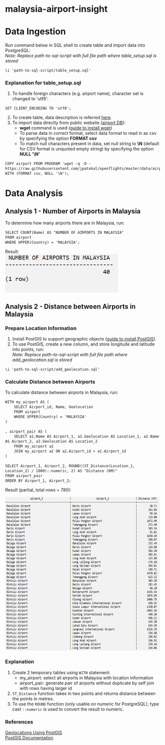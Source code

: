 # malaysia-airport-insight

# Data Ingestion
Run command below in SQL shell to create table and import data into PostgreSQL: <br>
_Note: Replace path-to-sql-script with full file path where table_setup.sql is stored_
```
\i 'path-to-sql-script/table_setup.sql'
```

### Explanation for table_setup.sql
1. To handle foreign characters (e.g. airport name), character set is changed to 'utf8':
```
SET CLIENT_ENCODING TO 'utf8';
```
2. To create table, data description is referred [here](https://openflights.org/data.html).
3. To import data directly from public website ([airport DB](https://raw.githubusercontent.com/jpatokal/openflights/master/data/airports.dat)): 
	* **wget** command is used ([guide to install wget](https://www.jcchouinard.com/wget/))
	* To parse data in correct format, select data format to read in as csv by specifying the option **FORMAT csv**
	* To match null characters present in data, set null string to **\N** (default for CSV format is unquoted empty string) by specifying the option **NULL '\N'**
```
COPY airport FROM PROGRAM 'wget -q -O - https://raw.githubusercontent.com/jpatokal/openflights/master/data/airports.dat' WITH (FORMAT csv, NULL '\N');
```

# Data Analysis
## Analysis 1 - Number of Airports in Malaysia
To determine how many airports there are in Malaysia, run:
```
SELECT COUNT(Name) AS "NUMBER OF AIRPORTS IN MALAYSIA"
FROM airport
WHERE UPPER(Country) = 'MALAYSIA';
```
Result: <br>
![Analysis 1 Result](/result_screenshot/Output%20(airports%20num%20in%20MY).png)

## Analysis 2 - Distance between Airports in Malaysia
### Prepare Location Information
1. Install PostGIS to support geographic objects ([guide to install PostGIS](https://postgis.net/workshops/postgis-intro/installation.html)).
2. To use PostGIS, create a new column, and store longitude and latitude into points, run: <br>
_Note: Replace path-to-sql-script with full file path where add_geolocation.sql is stored_
```
\i 'path-to-sql-script/add_geolocation.sql'
```

### Calculate Distance between Airports
To calculate distance between airports in Malaysia, run:
```
WITH my_airport AS (
	SELECT Airport_id, Name, Geolocation
	FROM airport 
	WHERE UPPER(Country) = 'MALAYSIA'
)

, airport_pair AS (
	SELECT a1.Name AS Airport_1, a1.Geolocation AS Location_1, a2.Name AS Airport_2, a2.Geolocation AS Location_2
	FROM my_airport a1
	JOIN my_airport a2 ON a2.Airport_id > a1.Airport_id
)

SELECT Airport_1, Airport_2, ROUND((ST_Distance(Location_1, Location_2) / 1000)::numeric, 2) AS "Distance (KM)"
FROM airport_pair
ORDER BY Airport_1, Airport_2;
```

Result (partial, total rows = 780):
<p>
  <img src="result_screenshot/Output%20(airports%20distance)%20-partial.png" height="500">
</p>

### Explanation
1. Create 2 temporary tables using ```WITH``` statement:
	* my_airport: select all airports in Malaysia with location information
	* airport_pair: generate pair of airports without duplicate by self join with rows having larger id
2. ```ST_Distance``` function takes in two points and returns distance between the points in metres.
3. To use the ```ROUND``` function (only usable on numeric for PostgreSQL), type cast ```::numeric``` is used to convert the result to numeric. 

### References
[Geolocations Using PostGIS](https://www.youtube.com/watch?v=mFc-gGJLRE0) <br>
[PostGIS Documentation](http://postgis.net/workshops/postgis-intro/geography.html)
